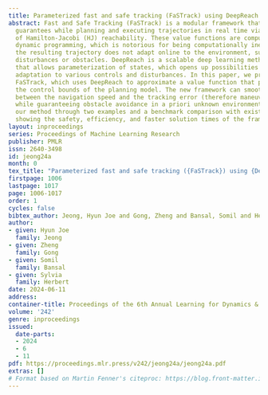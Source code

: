 ```yaml
---
title: Parameterized fast and safe tracking (FaSTrack) using DeepReach
abstract: Fast and Safe Tracking (FaSTrack) is a modular framework that provides safety
  guarantees while planning and executing trajectories in real time via value functions
  of Hamilton-Jacobi (HJ) reachability. These value functions are computed through
  dynamic programming, which is notorious for being computationally inefficient. Moreover,
  the resulting trajectory does not adapt online to the environment, such as sudden
  disturbances or obstacles. DeepReach is a scalable deep learning method to HJ reachability
  that allows parameterization of states, which opens up possibilities for online
  adaptation to various controls and disturbances. In this paper, we propose Parametric
  FaSTrack, which uses DeepReach to approximate a value function that parameterizes
  the control bounds of the planning model. The new framework can smoothly trade off
  between the navigation speed and the tracking error (therefore maneuverability)
  while guaranteeing obstacle avoidance in a priori unknown environments. We demonstrate
  our method through two examples and a benchmark comparison with existing methods,
  showing the safety, efficiency, and faster solution times of the framework.
layout: inproceedings
series: Proceedings of Machine Learning Research
publisher: PMLR
issn: 2640-3498
id: jeong24a
month: 0
tex_title: "Parameterized fast and safe tracking ({FaSTrack}) using {DeepReach}"
firstpage: 1006
lastpage: 1017
page: 1006-1017
order: 1
cycles: false
bibtex_author: Jeong, Hyun Joe and Gong, Zheng and Bansal, Somil and Herbert, Sylvia
author:
- given: Hyun Joe
  family: Jeong
- given: Zheng
  family: Gong
- given: Somil
  family: Bansal
- given: Sylvia
  family: Herbert
date: 2024-06-11
address:
container-title: Proceedings of the 6th Annual Learning for Dynamics & Control Conference
volume: '242'
genre: inproceedings
issued:
  date-parts:
  - 2024
  - 6
  - 11
pdf: https://proceedings.mlr.press/v242/jeong24a/jeong24a.pdf
extras: []
# Format based on Martin Fenner's citeproc: https://blog.front-matter.io/posts/citeproc-yaml-for-bibliographies/
---
```

